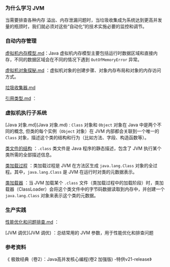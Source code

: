 ### 为什么学习 JVM

当需要排查各种内存 溢出、内存泄漏问题时，当垃圾收集成为系统达到更高并发量的瓶颈时，我们就必须对这些“自动化”的技术实施必要的监控和调节。



### 自动内存管理

 [虚拟机内存模型.md](虚拟机内存模型.md)：Java 虚拟机内存模型主要包括运行时数据区域和直接内存，不同的数据区域会在不同的情况下遇到  `OutOfMemoryError` 异常。

 [虚拟机对象探秘.md](虚拟机对象探秘.md) ：虚拟机对象的创建步骤、对象内存布局和对象的内存访问方式。

 [垃圾收集器.md](垃圾收集器.md) 

 [引用类型.md](引用类型.md) ：



### 虚拟机执行子系统

 [Java 对象.md](Java 对象.md) : `Class` 对象和 `Object` 对象在 Java 中是两个不同的概念,  但类的每个实例（`Object` 对象）在 JVM 内部都会关联到一个唯一的 `Class` 对象，描述这个类的结构和行为（比如方法、字段、构造函数等）。

[类文件的结构](类文件的结构.md) ：`.class` 类文件是 Java 程序的静态描述，包含了 JVM 执行某个类所需的全部描述信息。

[类加载过程](类加载过程.md) ：类加载过程是 JVM 在方法区生成 `java.lang.Class` 对象的全过程。其中，`java.lang.Class` 是 JVM 在运行时对类的元数据表示。

[类加载器](类加载器.md) ：当 JVM 加载某个 `.class` 文件（类加载过程中的加载阶段）时，类加载器（ClassLoader）会将这个类文件中的字节码数据读取到内存中，并创建一个 `java.lang.Class` 对象来表示这个类的元数据。



### 生产实践

 [性能优化和问题排查.md](性能优化和问题排查.md) ：

 [JVM 调优](JVM 调优) ：总结常用的 JVM 参数，用于性能优化和排查问题





### 参考资料

《 极致经典（卷2）：Java高并发核心编程(卷2 加强版) -特供v21-release》